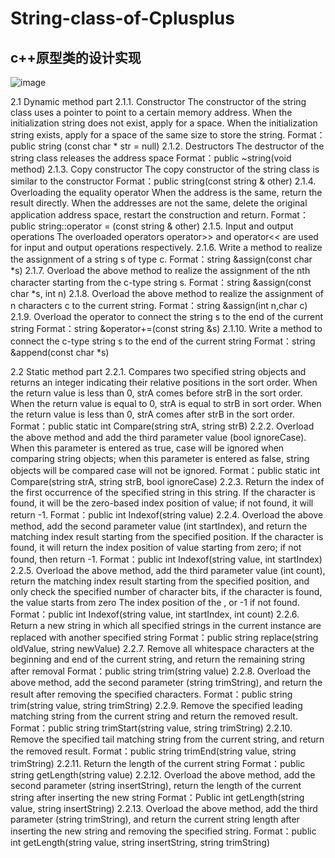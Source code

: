 # String-class-of-Cplusplus
## c++原型类的设计实现


![image](https://user-images.githubusercontent.com/50736666/119653428-e5b2d000-be59-11eb-98d6-8a3e0e13db34.png)

2.1 Dynamic method part
2.1.1. 
Constructor
The constructor of the string class uses a pointer to point to a certain memory address. When the initialization string does not exist, apply for a space. When the initialization string exists, apply for a space of the same size to store the string.
Format：public string (const char * str = null)
2.1.2. 
Destructors
The destructor of the string class releases the address space
Format：public ~string(void method)
2.1.3. 
Copy constructor
The copy constructor of the string class is similar to the constructor
Format：public string(const string & other)
2.1.4. 
Overloading the equality operator
When the address is the same, return the result directly. When the addresses are not the same, delete the original application address space, restart the construction and return.
Format：public string::operator = (const string & other)
2.1.5. 
Input and output operations
The overloaded operators operator>> and operator<< are used for input and output operations respectively.
2.1.6. 
Write a method to realize the assignment of a string s of type c.
Format：string &assign(const char *s)
2.1.7. 
Overload the above method to realize the assignment of the nth character starting from the c-type string s.
Format：string &assign(const char *s, int n)
2.1.8. 
Overload the above method to realize the assignment of n characters c to the current string.
Format：string &assign(int n,char c)
2.1.9. 
Overload the operator to connect the string s to the end of the current string
Format：string &operator+=(const string &s)
2.1.10. 
Write a method to connect the c-type string s to the end of the current string
Format：string &append(const char *s)



2.2 Static method part
2.2.1. 
Compares two specified string objects and returns an integer indicating their relative positions in the sort order.
When the return value is less than 0, strA comes before strB in the sort order. When the return value is equal to 0, strA is equal to strB in sort order. When the return value is less than 0, strA comes after strB in the sort order.
Format：public static int Compare(string strA, string strB)
2.2.2. 
Overload the above method and add the third parameter value (bool ignoreCase). When this parameter is entered as true, case will be ignored when comparing string objects; when this parameter is entered as false, string objects will be compared case will not be ignored.
Format：public static int Compare(string strA, string strB, bool ignoreCase)
2.2.3. 
Return the index of the first occurrence of the specified string in this string. If the character is found, it will be the zero-based index position of value; if not found, it will return -1.
Format：public int Indexof(string value)
2.2.4. 
Overload the above method, add the second parameter value (int startIndex), and return the matching index result starting from the specified position. If the character is found, it will return the index position of value starting from zero; if not found, then return -1.
Format：public int Indexof(string value, int startIndex)
2.2.5. 
Overload the above method, add the third parameter value (int count), return the matching index result starting from the specified position, and only check the specified number of character bits, if the character is found, the value starts from zero The index position of the , or -1 if not found.
Format：public int Indexof(string value, int startIndex, int count)
2.2.6. 
Return a new string in which all specified strings in the current instance are replaced with another specified string
Format：public string replace(string oldValue, string newValue)
2.2.7. 
Remove all whitespace characters at the beginning and end of the current string, and return the remaining string after removal
Format：public string trim(string value)
2.2.8. 
Overload the above method, add the second parameter (string trimString), and return the result after removing the specified characters.
Format：public string trim(string value, string trimString)
2.2.9. 
Remove the specified leading matching string from the current string and return the removed result.
Format：public string trimStart(string value, string trimString)
2.2.10. 
Remove the specified tail matching string from the current string, and return the removed result.
Format：public string trimEnd(string value, string trimString)
2.2.11. 
Return the length of the current string
Format：public string getLength(string value)
2.2.12. 
Overload the above method, add the second parameter (string insertString), return the length of the current string after inserting the new string
Format：Public int getLength(string value, string insertString)
2.2.13. 
Overload the above method, add the third parameter (string trimString), and return the current string length after inserting the new string and removing the specified string.
Format：public int getLength(string value, string insertString, string trimString)
